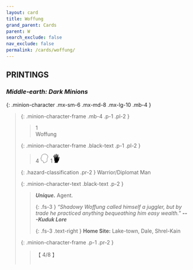 ```yaml
---
layout: card
title: Woffung
grand_parent: Cards
parent: W
search_exclude: false
nav_exclude: false
permalink: /cards/woffung/
---
```


## PRINTINGS


### _Middle-earth: Dark Minions_

{: .minion-character .mx-sm-6 .mx-md-8 .mx-lg-10 .mb-4 }
> {: .minion-character-frame .mb-4 .p-1 .pl-2 }
> > <div class="hazard-mp">1</div>
> > <div class="card-name">Woffung</div>
>
> {: .minion-character-frame .black-text .p-1 .pl-2 }
> > 4 ![](/assets/images/mind.svg)&ensp;1![](/assets/images/di.svg)
>
> {: .hazard-classification .pr-2 }
> Warrior/Diplomat Man
>
> {: .minion-character-text .black-text .p-2 }
> > _**Unique.**_ Agent. 
> > 
> > {: .fs-3 } 
> > _“Shadowy Woffung called himself a juggler, but by trade he practiced anything bequeathing him easy wealth."_ ***---&#65279;Kuduk Lore***  
> > 
> > {: .fs-3 .text-right } 
> > **Home Site:** Lake-town, Dale, Shrel-Kain 
>
> {: .minion-character-frame .p-1 .pr-2 }
> > <div class="card-shield">【 4/8 】</div>
> > <div class="card-corruption-white">&nbsp;</div>
